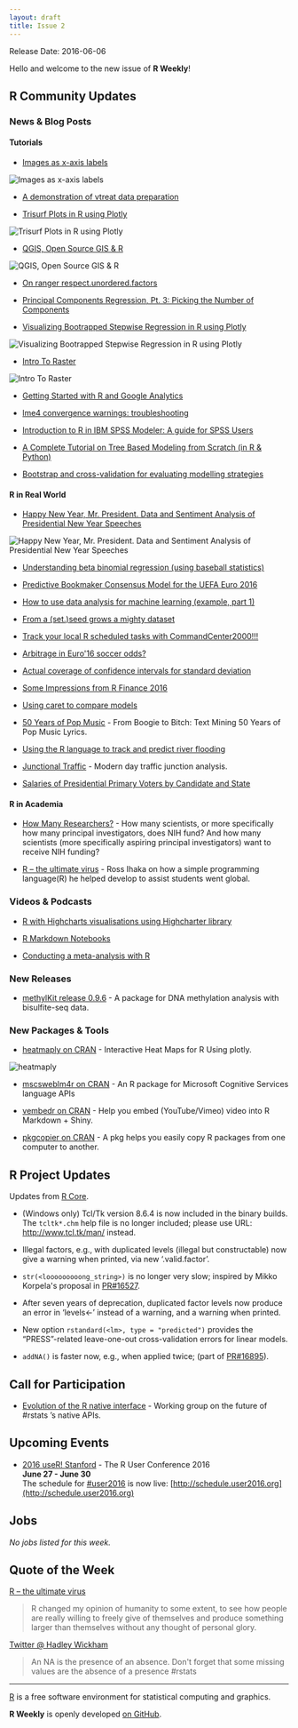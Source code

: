 ```yaml
---
layout: draft
title: Issue 2
---
```


Release Date: 2016-06-06

Hello and welcome to the new issue of **R Weekly**!

## R Community Updates

### News & Blog Posts

#### Tutorials

+ [Images as x-axis labels](http://jcarroll.com.au/2016/06/02/images-as-x-axis-labels/)

![[Images as x-axis labels](http://jcarroll.com.au/2016/06/02/images-as-x-axis-labels/)](https://i1.wp.com/jcarroll.com.au/wp-content/uploads/2016/06/GDP-e1464871241869.png?resize=600%2C429)

+ [A demonstration of vtreat data preparation](http://www.win-vector.com/blog/2016/06/a-demonstration-of-vtreat-data-preparation/)

+ [Trisurf Plots in R using Plotly](http://moderndata.plot.ly/trisurf-plots-in-r-using-plotly/)

![[Trisurf Plots in R using Plotly](http://moderndata.plot.ly/trisurf-plots-in-r-using-plotly/)](https://cdn.rawgit.com/rweekly/image/master/2016-06-06/Trisurf-Plots-in-R-using-Plotly.png)

+ [QGIS, Open Source GIS & R](http://www.arilamstein.com/blog/2016/05/31/qgis-open-source-gis-r/)

![[QGIS, Open Source GIS & R](http://www.arilamstein.com/blog/2016/05/31/qgis-open-source-gis-r/)](https://i2.wp.com/www.arilamstein.com/wp-content/uploads/2016/05/QGISannotated.jpg?resize=676%2C437)

+ [On ranger respect.unordered.factors](http://www.win-vector.com/blog/2016/05/on-ranger-respect-unordered-factors/)

+ [Principal Components Regression, Pt. 3: Picking the Number of Components](http://www.win-vector.com/blog/2016/05/pcr_part3_pickk/)

+ [Visualizing Bootrapped Stepwise Regression in R using Plotly](http://moderndata.plot.ly/visualizing-bootrapped-stepwise-regression-in-r-using-plotly/)

![[Visualizing Bootrapped Stepwise Regression in R using Plotly](http://moderndata.plot.ly/visualizing-bootrapped-stepwise-regression-in-r-using-plotly/)](https://cdn.rawgit.com/rweekly/image/master/2016-06-06/Bootstraped-stepAIC.png)

+ [Intro To Raster](https://geoscripting-wur.github.io/IntroToRaster/)

![[Intro To Raster](https://geoscripting-wur.github.io/IntroToRaster/)](https://geoscripting-wur.github.io/IntroToRaster/figs/system_overview_2.png)

+ [Getting Started with R and Google Analytics](http://www.lunametrics.com/blog/2016/06/02/getting-started-r-google-analytics/)

+ [lme4 convergence warnings: troubleshooting](https://rstudio-pubs-static.s3.amazonaws.com/33653_57fc7b8e5d484c909b615d8633c01d51.html)

+ [Introduction to R in IBM SPSS Modeler: A guide for SPSS Users](https://developer.ibm.com/predictiveanalytics/2016/06/01/introduction-to-r-in-ibm-spss-modeler-a-guide-for-spss-users/)

+ [A Complete Tutorial on Tree Based Modeling from Scratch (in R & Python)](http://www.analyticsvidhya.com/blog/2016/04/complete-tutorial-tree-based-modeling-scratch-in-python/)

+ [Bootstrap and cross-validation for evaluating modelling strategies](https://ellisp.github.io/blog/2016/06/05/bootstrap-cv-strategies/)

#### R in Real World

+ [Happy New Year, Mr. President. Data and Sentiment Analysis of Presidential New Year Speeches](http://www.salvaggio.net/publications/R-blog/files/happy-new-year-mr-president.php)

![[Happy New Year, Mr. President. Data and Sentiment Analysis of Presidential New Year Speeches](http://www.salvaggio.net/publications/R-blog/files/happy-new-year-mr-president.php)](https://cdn.rawgit.com/rweekly/image/master/2016-06-06/Presidential-New-Year-Speeches.png)

+ [Understanding beta binomial regression (using baseball statistics)](http://varianceexplained.org/r/beta_binomial_baseball/)

+ [Predictive Bookmaker Consensus Model for the UEFA Euro 2016](http://www.r-bloggers.com/predictive-bookmaker-consensus-model-for-the-uefa-euro-2016/)

+ [How to use data analysis for machine learning (example, part 1)](http://www.sharpsightlabs.com/data-analysis-machine-learning-example-part1/)

+ [From a (set.)seed grows a mighty dataset](http://jcarroll.com.au/2016/05/30/seed/)

+ [Track your local R scheduled tasks with CommandCenter2000!!!](http://amitkohli.com/track-your-local-r-scheduled-tasks-with-commandcenter2000/)

+ [Arbitrage in Euro'16 soccer odds?](https://flovv.github.io/Soccer-Odds-EURO16/)

+ [Actual coverage of confidence intervals for standard deviation](https://ellisp.github.io/blog/2016/05/29/standard-deviation-confidence-intervals/)

+ [Some Impressions from R Finance 2016](http://blog.revolutionanalytics.com/2016/05/r-finance-2016.html)

+ [Using caret to compare models](http://blog.revolutionanalytics.com/2016/05/using-caret-to-compare-models.html)

+ [50 Years of Pop Music](http://kaylinwalker.com/50-years-of-pop-music/) - From Boogie to Bitch: Text Mining 50 Years of Pop Music Lyrics.

+ [Using the R language to track and predict river flooding](http://blog.revolutionanalytics.com/2016/06/visualizing-a-flood-with-r.html)

+ [Junctional Traffic](http://www.jiddualexander.com/blog/junctional-traffic-blog/) - Modern day traffic junction analysis.

+ [Salaries of Presidential Primary Voters by Candidate and State](http://www.hallwaymathlete.com/2016/05/salaries-of-presidential-primary-voters.html)

#### R in Academia

+ [How Many Researchers?](https://nexus.od.nih.gov/all/2016/05/31/how-many-researchers/) - How many scientists, or more specifically how many principal investigators, does NIH fund? And how many scientists (more specifically aspiring principal investigators) want to receive NIH funding?

+ [R – the ultimate virus](http://www.ingenio-magazine.com/r-the-ultimate-virus/) - Ross Ihaka on how a simple programming language(R) he helped develop to assist students went global.

### Videos & Podcasts

+ [R with Highcharts visualisations using Highcharter library](https://www.youtube.com/watch?v=of8ras0Bl8Q)

+ [R Markdown Notebooks](https://www.youtube.com/watch?v=zNzZ1PfUDNk)

+ [Conducting a meta-analysis with R](https://www.youtube.com/watch?v=d1pYHfCKhyA)

### New Releases

+ [methylKit release 0.9.6](http://zvfak.blogspot.my/2016/06/methylkit-v096.html) - A package for DNA methylation analysis with bisulfite-seq data.



### New Packages & Tools

+ [heatmaply on CRAN](https://github.com/talgalili/heatmaply) - Interactive Heat Maps for R Using plotly.

![[heatmaply](https://github.com/talgalili/heatmaply)](https://i.imgur.com/qdUCKlg.gif)

+ [mscsweblm4r on CRAN](http://blog.revolutionanalytics.com/2016/06/microsoft-cognitive-services.html) - An R package for Microsoft Cognitive Services language APIs

+ [vembedr on CRAN](https://cran.rstudio.com/web/packages/vembedr/vignettes/embed.html) - Help you embed (YouTube/Vimeo) video into R Markdown + Shiny.

+ [pkgcopier on CRAN](https://github.com/haozhu233/pkgcopier) - A pkg helps you easily copy R packages from one computer to another. 

## R Project Updates

Updates from [R Core](http://developer.r-project.org/blosxom.cgi/R-devel/NEWS).

+ (Windows only) Tcl/Tk version 8.6.4 is now included in the binary builds. The `tcltk*.chm` help file is no longer included; please use URL: http://www.tcl.tk/man/ instead. 

+ Illegal factors, e.g., with duplicated levels (illegal but constructable) now give a warning when printed, via new ‘.valid.factor’. 

+ `str(<looooooooong_string>)` is no longer very slow; inspired by Mikko Korpela's proposal in [PR#16527](https://bugs.r-project.org/bugzilla3/show_bug.cgi?id=16527).

+ After seven years of deprecation, duplicated factor levels now produce an error in ‘levels<-’ instead of a warning, and a warning when printed. 

+ New option `rstandard(<lm>, type = "predicted")` provides the “PRESS”-related leave-one-out cross-validation errors for linear models. 

+ `addNA()` is faster now, e.g., when applied twice; (part of [PR#16895](https://bugs.r-project.org/bugzilla3/show_bug.cgi?id=16895)). 

## Call for Participation

+ [Evolution of the R native interface](http://r.789695.n4.nabble.com/Evolution-of-the-R-native-interface-td4721179.html) - Working group on the future of #rstats ’s native APIs.

## Upcoming Events

+ [2016 useR! Stanford](http://user2016.org/) - The R User Conference 2016<br /> **June 27 - June 30** <br> The schedule for [#user2016](https://twitter.com/hashtag/user2016) is now live: [http://schedule.user2016.org](http://schedule.user2016.org)

## Jobs

*No jobs listed for this week.*

## Quote of the Week

[R – the ultimate virus](http://www.ingenio-magazine.com/r-the-ultimate-virus/)

> R changed my opinion of humanity to some extent, to see how people are really willing to freely give of themselves and produce something larger than themselves without any thought of personal glory. 

[Twitter @ Hadley Wickham](https://twitter.com/hadleywickham/status/738802081448886272)

> An NA is the presence of an absence. Don't forget that some missing values are the absence of a presence #rstats

<HR />

[R](https://www.r-project.org/) is a free software environment for statistical computing and graphics. 

**R Weekly** is openly developed [on GitHub](https://github.com/rweekly/rweekly.org).

<p><small id="page_view">&nbsp;</small></p>

